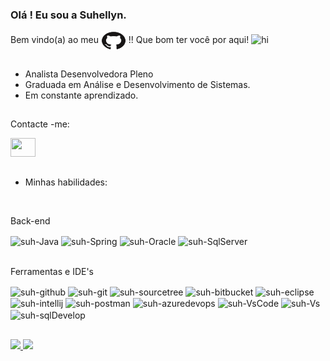 ### Olá ! Eu sou a Suhellyn. 

Bem vindo(a) ao meu <img align="center" alt="suh-Github" height="30" width="40" src="https://raw.githubusercontent.com/devicons/devicon/master/icons/github/github-original.svg"> !!
Que bom ter você por aqui! <img src="https://user-images.githubusercontent.com/1303154/88677602-1635ba80-d120-11ea-84d8-d263ba5fc3c0.gif" width="28px" alt="hi">
##

- Analista Desenvolvedora Pleno
- Graduada em Análise e Desenvolvimento de Sistemas.
- Em constante aprendizado.

 ##
 Contacte -me:
 <div>

  <a href="https://www.linkedin.com/in/suhellyn-araujo" target="_blank"><img height="30" width="40" src="https://cdn.jsdelivr.net/gh/devicons/devicon/icons/linkedin/linkedin-original.svg" target="_blank"></a> 
<!--<img align="right" alt="suh-jedi" src="https://i.picasion.com/pic91/4db90680ac3e603470bc69fbc16e156f.gif" width="80" height="80" border="0" >-->
 </div>
 
##

- Minhas habilidades:

 <!-- <div style="display: inline_block"><br> <p>Front-end</p>
  <img align="center" alt="suh-html" height="30" width="40" src="https://cdn.jsdelivr.net/gh/devicons/devicon@latest/icons/html5/html5-original.svg"> 
  <img align="center" alt="suh-css" height="30" width="40" src="https://cdn.jsdelivr.net/gh/devicons/devicon@latest/icons/css3/css3-original.svg">
  <img align="center" alt="suh-js" height="30" width="40" src="https://cdn.jsdelivr.net/gh/devicons/devicon@latest/icons/javascript/javascript-original.svg">-->
  
  
  <div style="display: inline_block"><br> <p>Back-end</p>
  <img align="center" alt="suh-Java" height="30" width="40" src="https://cdn.jsdelivr.net/gh/devicons/devicon/icons/java/java-original-wordmark.svg"> 
  <img align="center" alt="suh-Spring" height="30" width="40" src="https://cdn.jsdelivr.net/gh/devicons/devicon@latest/icons/spring/spring-original.svg">  
  <img align="center" alt="suh-Oracle" height="30" width="40" src="https://cdn.jsdelivr.net/gh/devicons/devicon@latest/icons/oracle/oracle-original.svg"> 
  <img align="center" alt="suh-SqlServer" height="30" width="40" src="https://cdn.jsdelivr.net/gh/devicons/devicon/icons/microsoftsqlserver/microsoftsqlserver-plain.svg">
  
  
  </div>
   <div style="display: inline_block"><br> <p>Ferramentas e IDE's</p>
   <img align="center" alt="suh-github" height="30" width="40" src="https://cdn.jsdelivr.net/gh/devicons/devicon@latest/icons/github/github-original-wordmark.svg">
   <img align="center" alt="suh-git" height="30" width="40" src="https://cdn.jsdelivr.net/gh/devicons/devicon@latest/icons/git/git-original.svg">
   <img align="center" alt="suh-sourcetree" height="30" width="40" src="https://cdn.jsdelivr.net/gh/devicons/devicon@latest/icons/sourcetree/sourcetree-original-wordmark.svg">
   <img align="center" alt="suh-bitbucket" height="30" width="40" src="https://cdn.jsdelivr.net/gh/devicons/devicon/icons/bitbucket/bitbucket-original-wordmark.svg">
   <img align="center" alt="suh-eclipse" height="30" width="40" src="https://cdn.jsdelivr.net/gh/devicons/devicon@latest/icons/eclipse/eclipse-original.svg">
   <img align="center" alt="suh-intellij" height="30" width="40" src="https://cdn.jsdelivr.net/gh/devicons/devicon@latest/icons/intellij/intellij-original.svg">
   <img align="center" alt="suh-postman" height="30" width="40" src="https://cdn.jsdelivr.net/gh/devicons/devicon@latest/icons/postman/postman-original.svg">
   <img align="center" alt="suh-azuredevops" height="30" width="40" src="https://cdn.jsdelivr.net/gh/devicons/devicon@latest/icons/azuredevops/azuredevops-original.svg">
   <img align="center" alt="suh-VsCode" height="30" width="40" src="https://cdn.jsdelivr.net/gh/devicons/devicon/icons/vscode/vscode-original.svg">
   <img align="center" alt="suh-Vs" height="30" width="40" src="https://cdn.jsdelivr.net/gh/devicons/devicon@latest/icons/visualstudio/visualstudio-original.svg">
   <img align="center" alt="suh-sqlDevelop" height="30" width="40" src="https://cdn.jsdelivr.net/gh/devicons/devicon@latest/icons/sqldeveloper/sqldeveloper-original.svg">
  


  </div>
 
## 

 <div>
  <a href="https://github.com/suhellynaraujo"> 
  <img height="200em" src ="https://github-readme-stats.vercel.app/api/top-langs/?username=suhellynaraujo&layout=donut&hide=HTML,CSS,JavaScript,handlebars,TypeScript,SCSS&theme=jolly"/>
  <img height="200em" src ="https://github-readme-stats.vercel.app/api?username=suhellynaraujo&show_icons=true&theme=jolly&include_all_commits=true&count_private=true"/>  
  <!--<img src = "https://github-readme-stats.vercel.app/api/top-langs/?username=suhellynaraujo&hide=HTML,CSS,JavaScript,handlebars,SCSS,TypeScript&theme=transparent"> -->
<!--  <img height="180em" src="https://github-readme-stats.vercel.app/api/top-langs/?username=suhellynaraujo&layout=compact&langs_count=7&theme=omni"/> -->
   
 
    
 </div>

  
<!-- ![Snake animation](https://github.com/rafaballerini/rafaballerini/blob/output/github-contribution-grid-snake.svg)  -->
  
  
